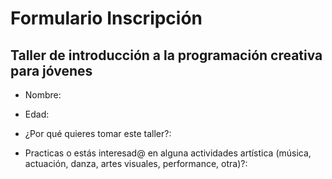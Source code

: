 # Formulario Inscripción

## Taller de introducción a la programación creativa para jóvenes

* Nombre:

* Edad:

* ¿Por qué quieres tomar este taller?:

<!-- * ¿Por qué crees que es importante aprender a programar? -->

* Practicas o estás interesad@ en alguna actividades artística (música, actuación, danza, artes visuales, performance, otra)?:
